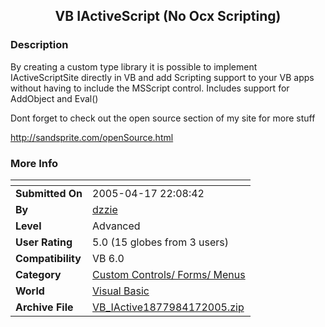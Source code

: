 ﻿<div align="center">

## VB IActiveScript \(No Ocx Scripting\)


</div>

### Description

By creating a custom type library it is possible to implement IActiveScriptSite directly in VB and add Scripting support to your VB apps without having to include the MSScript control. Includes support for AddObject and Eval()

Dont forget to check out the open source section of my site for more stuff

http://sandsprite.com/openSource.html
 
### More Info
 


<span>             |<span>
---                |---
**Submitted On**   |2005-04-17 22:08:42
**By**             |[dzzie](https://github.com/Planet-Source-Code/PSCIndex/blob/master/ByAuthor/dzzie.md)
**Level**          |Advanced
**User Rating**    |5.0 (15 globes from 3 users)
**Compatibility**  |VB 6\.0
**Category**       |[Custom Controls/ Forms/  Menus](https://github.com/Planet-Source-Code/PSCIndex/blob/master/ByCategory/custom-controls-forms-menus__1-4.md)
**World**          |[Visual Basic](https://github.com/Planet-Source-Code/PSCIndex/blob/master/ByWorld/visual-basic.md)
**Archive File**   |[VB\_IActive1877984172005\.zip](https://github.com/Planet-Source-Code/dzzie-vb-iactivescript-no-ocx-scripting__1-50302/archive/master.zip)








